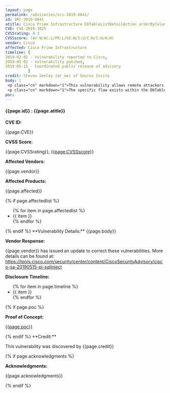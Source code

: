 ```yaml
---
layout: page
permalink: /advisories/src-2019-0041/
id: SRC-2019-0041
atitle: Cisco Prime Infrastructure DbTableListDetailAction orderByColumn SQL Injection Information Disclosure Vulnerability
CVE: CVE-2019-1825
CVSSrating: 4.3
CVSSscore: (AV:N/AC:L/PR:L/UI:N/S:U/C:H/I:H/A:H)
vendor: Cisco
affected: Cisco Prime Infrastructure
timeline: [
2019-02-01 - Vulnerability reported to Cisco,
2019-05-02 - Vulnerability patched,
2019-05-15 - Coordinated public release of advisory
          ]
credit: Steven Seeley (mr_me) of Source Incite
body: |
 <p class="cn" markdown="1">This vulnerability allows remote attackers to disclose sensitive information on vulnerable installations of Cisco Prime Infrastructure. Authentication is required to exploit this vulnerability.</p>
 <p class="cn" markdown="1">The specific flaw exists within the DbTableListDetailAction struts class. The issue results from the lack of proper validation of the user-supplied orderByColumn parameter before using it to construct SQL queries. An attacker can leverage this vulnerability to disclose sensitive information under the context of the database user WCSDBA.</p>
poc:
---
```


<h4><b>{{page.id}} : {{page.atitle}}</b></h4>

**CVE ID:**
<p class="cn">{{page.CVE}}</p>

**CVSS Score:**
<p class="cn">{{page.CVSSrating}}, <a href="https://nvd.nist.gov/vuln-metrics/cvss/v3-calculator?vector={{page.CVSSscore}}">{{page.CVSSscore}}</a></p>

**Affected Vendors:**
<p class="cn">{{page.vendor}}</p>

**Affected Products:**
<p class="cn">{{page.affected}}</p>
{% if page.affectedlist %}
<ul class="cn">
{% for item in page.affectedlist %}
  <li>{{ item }}</li>
{% endfor %}
</ul>
{% endif %}
**Vulnerability Details:**
{{page.body}}

**Vendor Response:**

<p class="cn">{{page.vendor}} has issued an update to correct these vulnerabilities. More details can be found at: <br />
<a href="https://tools.cisco.com/security/center/content/CiscoSecurityAdvisory/cisco-sa-20190515-pi-sqlinject">https://tools.cisco.com/security/center/content/CiscoSecurityAdvisory/cisco-sa-20190515-pi-sqlinject</a></p>

**Disclosure Timeline:**
<ul class="cn">
{% for item in page.timeline %}
  <li>{{ item }}</li>
{% endfor %}
</ul>
{% if page.poc %}

**Proof of Concept:**
<p class="cn"><a href="{{page.poc}}">{{page.poc}}</a></p>
{% endif %}
**Credit:**
<p class="cn">This vulnerability was discovered by {{page.credit}}</p>
{% if page.acknowledgments %}

**Acknowledgments:**
<p class="cn">{{page.acknowledgments}}</p>
{% endif %}
